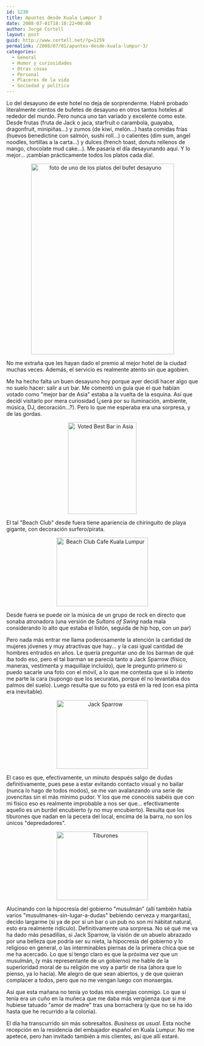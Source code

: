 ```yaml
---
id: 1230
title: Apuntes desde Kuala Lumpur 3
date: 2008-07-01T18:10:22+00:00
author: Jorge Cortell
layout: post
guid: http://www.cortell.net/?p=1259
permalink: /2008/07/01/apuntes-desde-kuala-lumpur-3/
categories:
  - General
  - Humor y curiosidades
  - Otras cosas
  - Personal
  - Placeres de la vida
  - Sociedad y polí­tica
---
```

Lo del desayuno de este hotel no deja de sorprenderme. Habré probado literalmente cientos de bufetes de desayuno en otros tantos hoteles al rededor del mundo. Pero nunca uno tan variado y excelente como este. Desde frutas (fruta de Jack o jaca, starfruit o carambola, guayaba, dragonfruit, minipiñas...) y zumos (de kiwi, melón...) hasta comidas frías (huevos benedictine con salmón, sushi roll...) o calientes (dim sum, angel noodles, tortillas a la carta...) y dulces (french toast, donuts rellenos de mango, chocolate mud cake...). Me pasaría el día desayunando aquí. Y lo mejor... ¡cambian prácticamente todos los platos cada día!.

<p style="text-align: center">
  <img class="aligncenter" src="http://farm4.static.flickr.com/3019/2624443215_6dde5d4924.jpg" alt="foto de uno de los platos del bufet desayuno" width="375" height="500" />
</p>

No me extraña que les hayan dado el premio al mejor hotel de la ciudad muchas veces. Además, el servicio es realmente atento sin que agobien.

Me ha hecho falta un buen desayuno hoy porque ayer decidí hacer algo que no suelo hacer: salir a un bar. Me comentó un guia que el que habían votado como "mejor bar de Asia" estaba a la vuelta de la esquina. Así que decidí visitarlo por mera curiosidad (¿será por su iluminación, ambiente, música, DJ, decoración...?). Pero lo que me esperaba era una sorpresa, y de las gordas.

<p style="text-align: center">
  <img src="http://farm1.static.flickr.com/199/443371043_e8870665a0_m.jpg" alt="Voted Best Bar in Asia" width="180" height="240" />
</p>

El tal "Beach Club" desde fuera tiene apariencia de chiringuito de playa gigante, con decoración surfero/pirata.

<p style="text-align: center">
  <img class="aligncenter" src="http://farm1.static.flickr.com/82/275751699_220dd4e292_m.jpg" alt="Beach Club Cafe Kuala Lumpur" width="240" height="180" />
</p>

Desde fuera se puede oir la música de un grupo de rock en directo que sonaba atronadora (una versión de _Sultans of Swing_ nada mala considerando lo alto que estaba el listón, seguida de hip hop, con un par)

Pero nada más entrar me llama poderosamente la atención la cantidad de mujeres jóvenes y muy atractivas que hay... y la casi igual cantidad de hombres entrados en años. Le quería preguntar uno de los barman de qué iba todo eso, pero el tal barman se parecía tanto a Jack Sparrow (físico, maneras, vestimenta y maquillaje incluído), que le pregunto primero si puedo sacarle una foto con el móvil, a lo que me contesta que si lo intento me parte la cara (supongo que los securatas, porque él no levantaba dos palmos del suelo). Luego resulta que su foto ya está en la red (con esa pinta era inevitable).

<p style="text-align: center">
  <img class="aligncenter" src="http://farm3.static.flickr.com/2245/2393280004_d735b9603d_m.jpg" alt="Jack Sparrow" width="240" height="180" />
</p>

El caso es que, efectivamente, un minuto después salgo de dudas definitivamente, pues pese a estar evitando contacto visual y no bailar (nunca lo hago de todos modos), se me van avalanzando una serie de jovencitas sin el más mínimo pudor. Y los que me conocéis sabéis que con mi físico eso es realmente improbable a nos ser que... efectivamente aquello es un burdel encubierto (y no muy encubierto). Resulta que los tiburones que nadan en la pecera del local, encima de la barra, no son los únicos "depredadores".

<p style="text-align: center">
  <img class="aligncenter" src="http://farm4.static.flickr.com/3284/2392433945_8438fe206c_m.jpg" alt="Tiburones" width="240" height="180" />
</p>

Alucinando con la hipocresía del gobierno "musulmán" (allí también había varios "musulmanes-sin-lugar-a-dudas" bebiendo cerveza y margaritas), decido largarme (si ya de por sí un bar o un pub no son mi hábitat natural, esto era realmente ridículo). Definitivamente una sorpresa. No sé qué me va ha dado más pesadillas, si Jack Sparrow, la visión de un abuelo abrazado por una belleza que podría ser su nieta, la hipocresía del gobierno y lo religioso en general, o las interminables piernas de la primera chica que se me ha acercado. Lo que sí tengo claro es que la próxima vez que un musulmán, (y más representante de un gobierno) me hable de la superioridad moral de su religión me voy a partir de risa (ahora que lo pienso, ya lo hacía). Me alegro de que sean abiertos, y de que quieran complacer a todos, pero que no me vengan luego con monsergas.

Así que esta mañana no tenía yo todas mis energías conmigo. Lo que sí tenía era un cuño en la muñeca que me daba más vergüenza que si me hubiese tatuado "amor de madre" tras una borrachera (y que no se ha ido hasta que he recurrido a la colonia).

El día ha transcurrido sin más sobresaltos. _Business as usual_. Esta noche recepción en la residencia del embajador español en Kuala Lumpur. No me apetece, pero han invitado también a mis clientes, así que allí estaré.